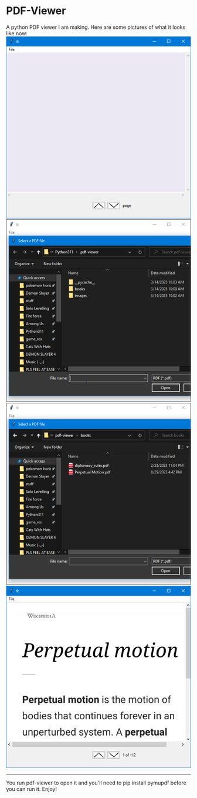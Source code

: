 # PDF-Viewer
A python PDF viewer I am making. Here are some pictures of what it looks like now:
<br>
![1.](pictures/img_one.PNG)
![2.](pictures/img_two.PNG)
![3.](pictures/img_three.PNG)
![4.](pictures/img_four.PNG)
<hr>
You run pdf-viewer to open it and you'll need to pip install pymupdf before you can run it. Enjoy!
